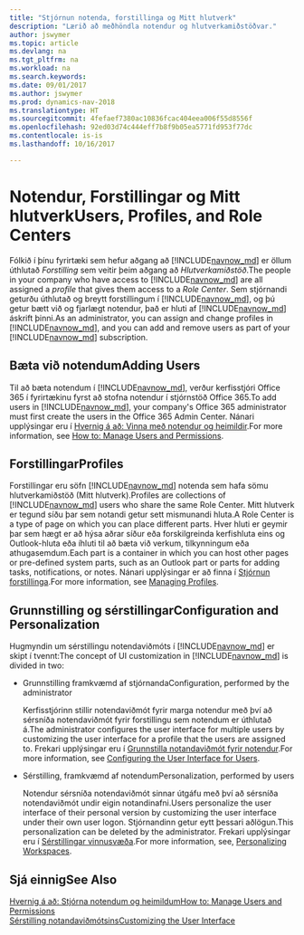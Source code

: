 ```yaml
---
title: "Stjórnun notenda, forstillinga og Mitt hlutverk"
description: "Lærið að meðhöndla notendur og hlutverkamiðstöðvar."
author: jswymer
ms.topic: article
ms.devlang: na
ms.tgt_pltfrm: na
ms.workload: na
ms.search.keywords: 
ms.date: 09/01/2017
ms.author: jswymer
ms.prod: dynamics-nav-2018
ms.translationtype: HT
ms.sourcegitcommit: 4fefaef7380ac10836fcac404eea006f55d8556f
ms.openlocfilehash: 92ed03d74c444eff7b8f9b05ea5771fd953f77dc
ms.contentlocale: is-is
ms.lasthandoff: 10/16/2017

---
```

# <a name="users-profiles-and-role-centers"></a><span data-ttu-id="d403c-103">Notendur, Forstillingar og Mitt hlutverk</span><span class="sxs-lookup"><span data-stu-id="d403c-103">Users, Profiles, and Role Centers</span></span>
<span data-ttu-id="d403c-104">Fólkið í þínu fyrirtæki sem hefur aðgang að [!INCLUDE[navnow_md](includes/navnow_md.md)] er öllum úthlutað *Forstilling* sem veitir þeim aðgang að *Hlutverkamiðstöð*.</span><span class="sxs-lookup"><span data-stu-id="d403c-104">The people in your company who have access to [!INCLUDE[navnow_md](includes/navnow_md.md)] are all assigned a *profile* that gives them access to a *Role Center*.</span></span> <span data-ttu-id="d403c-105">Sem stjórnandi geturðu úthlutað og breytt forstillingum í [!INCLUDE[navnow_md](includes/navnow_md.md)], og þú getur bætt við og fjarlægt notendur, það er hluti af [!INCLUDE[navnow_md](includes/navnow_md.md)] áskrift þinni.</span><span class="sxs-lookup"><span data-stu-id="d403c-105">As an administrator, you can assign and change profiles in [!INCLUDE[navnow_md](includes/navnow_md.md)], and you can add and remove users as part of your [!INCLUDE[navnow_md](includes/navnow_md.md)] subscription.</span></span>  

## <a name="adding-users"></a><span data-ttu-id="d403c-106">Bæta við notendum</span><span class="sxs-lookup"><span data-stu-id="d403c-106">Adding Users</span></span>
<span data-ttu-id="d403c-107">Til að bæta notendum í [!INCLUDE[navnow_md](includes/navnow_md.md)], verður kerfisstjóri Office 365 í fyrirtækinu fyrst að stofna notendur í stjórnstöð Office 365.</span><span class="sxs-lookup"><span data-stu-id="d403c-107">To add users in [!INCLUDE[navnow_md](includes/navnow_md.md)], your company's Office 365 administrator must first create the users in the Office 365 Admin Center.</span></span> <span data-ttu-id="d403c-108">Nánari upplýsingar eru í [Hvernig á að: Vinna með notendur og heimildir](ui-how-users-permissions.md).</span><span class="sxs-lookup"><span data-stu-id="d403c-108">For more information, see [How to: Manage Users and Permissions](ui-how-users-permissions.md).</span></span>  

## <a name="profiles"></a><span data-ttu-id="d403c-109">Forstillingar</span><span class="sxs-lookup"><span data-stu-id="d403c-109">Profiles</span></span>
<span data-ttu-id="d403c-110">Forstillingar eru söfn [!INCLUDE[navnow_md](includes/navnow_md.md)] notenda sem hafa sömu hlutverkamiðstöð (Mitt hlutverk).</span><span class="sxs-lookup"><span data-stu-id="d403c-110">Profiles are collections of [!INCLUDE[navnow_md](includes/navnow_md.md)] users who share the same Role Center.</span></span> <span data-ttu-id="d403c-111">Mitt hlutverk er tegund síðu þar sem notandi getur sett mismunandi hluta.</span><span class="sxs-lookup"><span data-stu-id="d403c-111">A Role Center is a type of page on which you can place different parts.</span></span> <span data-ttu-id="d403c-112">Hver hluti er geymir þar sem hægt er að hýsa aðrar síður eða forskilgreinda kerfishluta eins og Outlook-hluta eða íhluti til að bæta við verkum, tilkynningum eða athugasemdum.</span><span class="sxs-lookup"><span data-stu-id="d403c-112">Each part is a container in which you can host other pages or pre-defined system parts, such as an Outlook part or parts for adding tasks, notifications, or notes.</span></span> <span data-ttu-id="d403c-113">Nánari upplýsingar er að finna í [Stjórnun forstillinga](admin-profiles.md).</span><span class="sxs-lookup"><span data-stu-id="d403c-113">For more information, see [Managing Profiles](admin-profiles.md).</span></span>

## <a name="configuration-and-personalization"></a><span data-ttu-id="d403c-114">Grunnstilling og sérstillingar</span><span class="sxs-lookup"><span data-stu-id="d403c-114">Configuration and Personalization</span></span>
<span data-ttu-id="d403c-115">Hugmyndin um sérstillingu notendaviðmóts í [!INCLUDE[navnow_md](includes/navnow_md.md)] er skipt í tvennt:</span><span class="sxs-lookup"><span data-stu-id="d403c-115">The concept of UI customization in [!INCLUDE[navnow_md](includes/navnow_md.md)] is divided in two:</span></span>  

-   <span data-ttu-id="d403c-116">Grunnstilling framkvæmd af stjórnanda</span><span class="sxs-lookup"><span data-stu-id="d403c-116">Configuration, performed by the administrator</span></span>  

    <span data-ttu-id="d403c-117">Kerfisstjórinn stillir notendaviðmót fyrir marga notendur með því að sérsníða notendaviðmót fyrir forstillingu sem notendum er úthlutað á.</span><span class="sxs-lookup"><span data-stu-id="d403c-117">The administrator configures the user interface for multiple users by customizing the user interface for a profile that the users are assigned to.</span></span> <span data-ttu-id="d403c-118">Frekari upplýsingar eru í [Grunnstilla notandaviðmót fyrir notendur](admin-configure-user-interface.md).</span><span class="sxs-lookup"><span data-stu-id="d403c-118">For more information, see [Configuring the User Interface for Users](admin-configure-user-interface.md).</span></span> 

-   <span data-ttu-id="d403c-119">Sérstilling, framkvæmd af notendum</span><span class="sxs-lookup"><span data-stu-id="d403c-119">Personalization, performed by users</span></span>  

    <span data-ttu-id="d403c-120">Notendur sérsníða notendaviðmót sinnar útgáfu með því að sérsníða notendaviðmót undir eigin notandinafni.</span><span class="sxs-lookup"><span data-stu-id="d403c-120">Users personalize the user interface of their personal version by customizing the user interface under their own user logon.</span></span> <span data-ttu-id="d403c-121">Stjórnandinn getur eytt þessari aðlögun.</span><span class="sxs-lookup"><span data-stu-id="d403c-121">This personalization can be deleted by the administrator.</span></span> <span data-ttu-id="d403c-122">Frekari upplýsingar eru í [Sérstillingar vinnusvæða](ui-personalization-overview.md).</span><span class="sxs-lookup"><span data-stu-id="d403c-122">For more information, see, [Personalizing Workspaces](ui-personalization-overview.md).</span></span> 

## <a name="see-also"></a><span data-ttu-id="d403c-123">Sjá einnig</span><span class="sxs-lookup"><span data-stu-id="d403c-123">See Also</span></span>  
[<span data-ttu-id="d403c-124">Hvernig á að: Stjórna notendum og heimildum</span><span class="sxs-lookup"><span data-stu-id="d403c-124">How to: Manage Users and Permissions</span></span>](ui-how-users-permissions.md)  
[<span data-ttu-id="d403c-125">Sérstilling notandaviðmótsins</span><span class="sxs-lookup"><span data-stu-id="d403c-125">Customizing the User Interface</span></span>](ui-customizing-overview.md)   
<!-- [Security Overview](../Security%20Overview.md)-->

